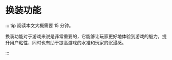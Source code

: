 # 换装功能

::: tip 阅读本文大概需要 15 分钟。

换装功能对于游戏来说是非常重要的，它能够让玩家更好地体验到游戏的魅力，提升用户粘性，同时也有助于提高游戏的水准和玩家的沉浸感。

:::
